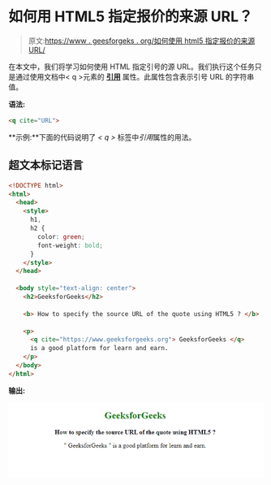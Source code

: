 # 如何用 HTML5 指定报价的来源 URL？

> 原文:[https://www . geesforgeks . org/如何使用 html5 指定报价的来源 URL/](https://www.geeksforgeeks.org/how-to-specify-the-source-url-of-the-quote-using-html5/)

在本文中，我们将学习如何使用 HTML 指定引号的源 URL。我们执行这个任务只是通过使用文档中< q >元素的 [**引用**](https://www.geeksforgeeks.org/html-q-cite-attribute/) 属性。此属性包含表示引号 URL 的字符串值。

**语法:**

```html
<q cite="URL">
```

**示例:**下面的代码说明了 *< q >* 标签中*引用*属性的用法。

## 超文本标记语言

```html
<!DOCTYPE html>
<html>
  <head>
    <style>
      h1,
      h2 {
        color: green;
        font-weight: bold;
      }
    </style>
  </head>

  <body style="text-align: center">
    <h2>GeeksforGeeks</h2>

    <b> How to specify the source URL of the quote using HTML5 ? </b>

    <p>
      <q cite="https://www.geeksforgeeks.org"> GeeksforGeeks </q>
      is a good platform for learn and earn.
    </p>
  </body>
</html>
```

**输出:**

![](img/0539f7b7621ae553f849aceb38e2498e.png)